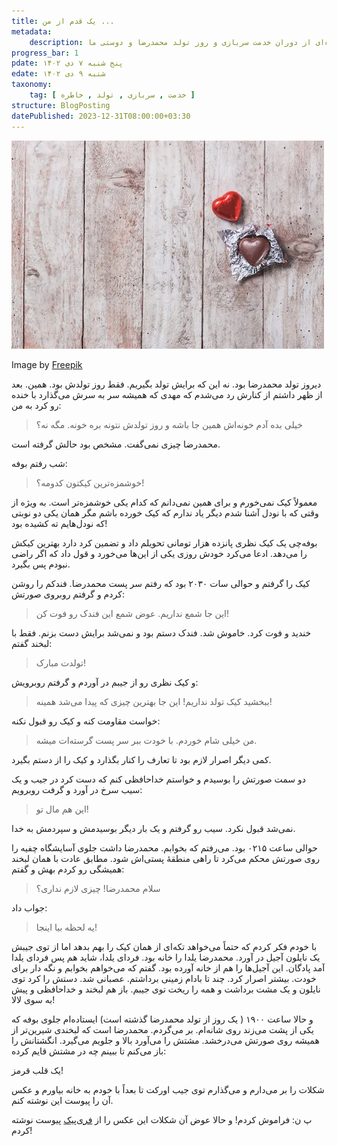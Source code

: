 ```yaml
---
title: یک قدم از من ...
metadata:
    description: خاطره‌ای از دوران خدمت سربازی و روز تولد محمدرضا و دوستی ما
progress_bar: 1
pdate: پنج شنبه ۷ دی ۱۴۰۲
edate: شنبه ۹ دی ۱۴۰۲    
taxonomy:
    tag: [ خدمت , سربازی , تولد , خاطره ]
structure: BlogPosting
datePublished: 2023-12-31T08:00:00+03:30
---
```

![شکلات کاکائویی به شکل قلب و روکش فویل قرمز](heart-chocolate-wooden-table_23-2147591176.webp?classes=center&loading=lazy)
<div class="align-center">
Image by <a href="https://www.freepik.com/free-photo/heart-chocolate-wooden-table_1011523.htm#query=heart-chocolate-wooden-table_23-2147591176&position=0&from_view=search&track=ais&uuid=b4be9b5c-6ea8-4360-9919-a4d9a7f2bb14">Freepik</a>
</div>

دیروز تولد محمدرضا بود. نه این که برایش تولد بگیریم. فقط روز تولدش بود. همین. بعد از ظهر داشتم از کنارش رد می‌شدم که مهدی که همیشه سر به سرش می‌گذارد با خنده رو کرد به من:

> خیلی بده آدم خونه‌اش همین جا باشه و روز تولدش نتونه بره خونه. مگه نه؟

محمدرضا چیزی نمی‌گفت. مشخص بود حالش گرفته است.

شب رفتم بوفه:

> خوشمزه‌ترین کیکتون کدومه؟!

معمولاً کیک نمی‌خورم و برای همین نمی‌دانم که کدام یکی خوشمزه‌تر است. به ویژه از وقتی که با نودل آشنا شدم دیگر یاد ندارم که کیک خورده باشم مگر همان یکی دو نوبتی که نودل‌هایم ته کشیده بود!

بوفه‌چی یک کیک نظری پانزده هزار تومانی تحویلم داد و تضمین کرد دارد بهترین کیکش را می‌دهد. ادعا می‌کرد خودش روزی یکی از این‌ها می‌خورد و قول داد که اگر راضی نبودم پس بگیرد.

کیک را گرفتم و حوالی سات ۲۰۳۰ بود که  رفتم سر پست محمدرضا. فندکم را روشن کردم و گرفتم روبروی صورتش:

> این جا شمع نداریم. عوض شمع این فندک رو فوت کن!

خندید و فوت کرد. خاموش شد. فندک دستم بود و نمی‌شد برایش دست بزنم. فقط با لبخند گفتم:

> تولدت مبارک!

و کیک نظری رو از جیبم در آوردم و گرفتم روبرویش:

> ببخشید کیک تولد نداریم! این جا بهترین چیزی که پیدا می‌شد همینه!

خواست مقاومت کنه و کیک رو قبول نکنه:

> من خیلی شام خوردم. با خودت ببر سر پست گرسته‌ات میشه.

کمی دیگر اصرار لازم بود تا تعارف را کنار بگذارد و کیک را از دستم بگیرد.

دو سمت صورتش را بوسیدم و خواستم خداحافظی کنم که دست کرد در جیب و یک سیب سرخ در آورد و گرفت روبرویم:

> این هم مال تو!

نمی‌شد قبول نکرد. سیب رو گرفتم و یک بار دیگر بوسیدمش و سپردمش به خدا.



حوالی ساعت ۰۲۱۵ بود. می‌رفتم که بخوابم. محمدرضا داشت جلوی آسایشگاه چفیه را روی صورتش محکم می‌کرد تا راهی منطقهٔ پستی‌اش شود. مطابق عادت با همان لبخند همیشگی رو کردم بهش و گفتم:

> سلام محمدرضا! چیزی لازم نداری؟

جواب داد:

> یه لحظه بیا اینجا!

با خودم فکر کردم که حتماً می‌خواهد تکه‌ای از همان کیک را بهم بدهد اما از توی جیبش یک نایلون آجیل در آورد. محمدرضا یلدا را خانه بود. فردای یلدا، شاید هم پس فردای یلدا آمد پادگان. این آجیل‌ها را هم از خانه آورده بود. گفتم که می‌خواهم بخوابم و نگه دار برای خودت. بیشتر اصرار کرد. چند تا بادام زمینی برداشتم. عصبانی شد. دستش را کرد توی نایلون و یک مشت برداشت و همه را ریخت توی جیبم. باز هم لبخند و خداحافظی و پیش به سوی لالا!



و حالا ساعت ۱۹۰۰ ( یک روز از تولد محمدرضا گذشته است) ایستاده‌ام جلوی بوفه که یکی از پشت می‌زند روی شانه‌ام. بر می‌گردم. محمدرضا است که  لبخندی شیرین‌تر از همیشه روی صورتش می‌درخشد. مشتش را می‌آورد بالا و جلویم می‌گیرد. انگشتانش را باز می‌کنم تا ببینم چه در مشتش قایم کرده:

یک قلب قرمز!

شکلات را بر می‌دارم و می‌گذارم توی جیب اور‌کت تا بعداً با خودم به خانه بیاورم و عکس آن را پیوست این نوشته کنم.

پ ن: فراموش کردم! و حالا عوض آن شکلات این  عکس را از [فری‌پیک](https://www.freepik.com/free-photo/heart-chocolate-wooden-table_1011523.htm) پیوست نوشته کردم!
